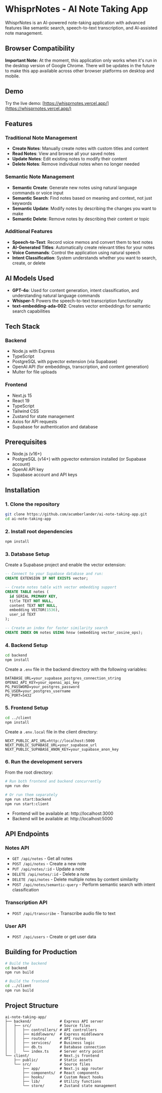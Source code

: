 # WhisprNotes - AI Note Taking App

WhisprNotes is an AI-powered note-taking application with advanced features like semantic search, speech-to-text transcription, and AI-assisted note management.

## Browser Compatibility

**Important Note:** At the moment, this application only works when it's run in the desktop version of Google Chrome. There will be updates in the future to make this app available across other browser platforms on desktop and mobile.

## Demo

Try the live demo: [https://whisprnotes.vercel.app/](https://whisprnotes.vercel.app/)

## Features

### Traditional Note Management

- **Create Notes**: Manually create notes with custom titles and content
- **Read Notes**: View and browse all your saved notes
- **Update Notes**: Edit existing notes to modify their content
- **Delete Notes**: Remove individual notes when no longer needed

### Semantic Note Management

- **Semantic Create**: Generate new notes using natural language commands or voice input
- **Semantic Search**: Find notes based on meaning and context, not just keywords
- **Semantic Update**: Modify notes by describing the changes you want to make
- **Semantic Delete**: Remove notes by describing their content or topic

### Additional Features

- **Speech-to-Text**: Record voice memos and convert them to text notes
- **AI-Generated Titles**: Automatically create relevant titles for your notes
- **Voice Commands**: Control the application using natural speech
- **Intent Classification**: System understands whether you want to search, create, or delete

## AI Models Used

- **GPT-4o**: Used for content generation, intent classification, and understanding natural language commands
- **Whisper-1**: Powers the speech-to-text transcription functionality
- **text-embedding-ada-002**: Creates vector embeddings for semantic search capabilities

## Tech Stack

### Backend

- Node.js with Express
- TypeScript
- PostgreSQL with pgvector extension (via Supabase)
- OpenAI API (for embeddings, transcription, and content generation)
- Multer for file uploads

### Frontend

- Next.js 15
- React 19
- TypeScript
- Tailwind CSS
- Zustand for state management
- Axios for API requests
- Supabase for authentication and database

## Prerequisites

- Node.js (v16+)
- PostgreSQL (v14+) with pgvector extension installed (or Supabase account)
- OpenAI API key
- Supabase account and API keys

## Installation

### 1. Clone the repository

```bash
git clone https://github.com/acumberlander/ai-note-taking-app.git
cd ai-note-taking-app
```

### 2. Install root dependencies

```bash
npm install
```

### 3. Database Setup

Create a Supabase project and enable the vector extension:

```sql
-- Connect to your Supabase database and run:
CREATE EXTENSION IF NOT EXISTS vector;

-- Create notes table with vector embedding support
CREATE TABLE notes (
  id SERIAL PRIMARY KEY,
  title TEXT NOT NULL,
  content TEXT NOT NULL,
  embedding VECTOR(1536),
  user_id TEXT
);

-- Create an index for faster similarity search
CREATE INDEX ON notes USING hnsw (embedding vector_cosine_ops);
```

### 4. Backend Setup

```bash
cd backend
npm install
```

Create a `.env` file in the backend directory with the following variables:

```
DATABASE_URL=your_supabase_postgres_connection_string
OPENAI_API_KEY=your_openai_api_key
PG_PASSWORD=your_postgres_password
PG_USER=your_postgres_username
PG_PORT=5432
```

### 5. Frontend Setup

```bash
cd ../client
npm install
```

Create a `.env.local` file in the client directory:

```
NEXT_PUBLIC_API_URL=http://localhost:5000
NEXT_PUBLIC_SUPABASE_URL=your_supabase_url
NEXT_PUBLIC_SUPABASE_ANON_KEY=your_supabase_anon_key
```

### 6. Run the development servers

From the root directory:

```bash
# Run both frontend and backend concurrently
npm run dev

# Or run them separately
npm run start:backend
npm run start:client
```

- Frontend will be available at: http://localhost:3000
- Backend will be available at: http://localhost:5000

## API Endpoints

### Notes API

- `GET /api/notes` - Get all notes
- `POST /api/notes` - Create a new note
- `PUT /api/notes/:id` - Update a note
- `DELETE /api/notes/:id` - Delete a note
- `DELETE /api/notes` - Delete multiple notes by content similarity
- `POST /api/notes/semantic-query` - Perform semantic search with intent classification

### Transcription API

- `POST /api/transcribe` - Transcribe audio file to text

### User API

- `POST /api/users` - Create or get user data

## Building for Production

```bash
# Build the backend
cd backend
npm run build

# Build the frontend
cd ../client
npm run build
```

## Project Structure

```
ai-note-taking-app/
├── backend/             # Express API server
│   ├── src/             # Source files
│   │   ├── controllers/ # API controllers
│   │   ├── middleware/  # Express middleware
│   │   ├── routes/      # API routes
│   │   ├── services/    # Business logic
│   │   ├── db.ts        # Database connection
│   │   └── index.ts     # Server entry point
└── client/              # Next.js frontend
    ├── public/          # Static assets
    └── src/             # Source files
        ├── app/         # Next.js app router
        ├── components/  # React components
        ├── hooks/       # Custom React hooks
        ├── lib/         # Utility functions
        └── store/       # Zustand state management
```
